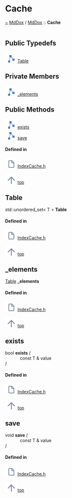 <a id="cache"></a>
<h1>Cache</h1>
<a id="a01215"></a>
<a href="https://github.com/CharlesCarley/MdDox#~">~</a>
<a href="index.md#index">MdDox</a>
<span class="inline-text">/</span>
<a href="a00986.md#mddox">MdDox</a>
<span class="inline-text">::</span>
<span class="bold-text"><b>Cache</b></span>
<br/>
<br/>
<a id="public-typedefs"></a>
<h2>Public Typedefs</h2>
<span class="icon-list-item"><a href="#table" class="icon-list-item"><img src="../images/class.svg" class="icon-list-item"/><span class="icon-list-item">Table</span>
</a>
</span>
<br/>
<a id="private-members"></a>
<h2>Private Members</h2>
<span class="icon-list-item"><a href="#_elements" class="icon-list-item"><img src="../images/class.svg" class="icon-list-item"/><span class="icon-list-item">_elements</span>
</a>
</span>
<br/>
<a id="public-methods"></a>
<h2>Public Methods</h2>
<span class="icon-list-item"><a href="#exists" class="icon-list-item"><img src="../images/class.svg" class="icon-list-item"/><span class="icon-list-item">exists</span>
</a>
</span>
<br/>
<span class="icon-list-item"><a href="#save" class="icon-list-item"><img src="../images/class.svg" class="icon-list-item"/><span class="icon-list-item">save</span>
</a>
</span>
<br/>
<a id="defined-in"></a>
<h4>Defined in</h4>
<span class="icon-list-item"><a href="https://github.com/CharlesCarley/MdDox/blob/master/Source/Utils/IndexCache.h#L139" class="icon-list-item"><img src="../images/file.svg" class="icon-list-item"/><span class="icon-list-item">IndexCache.h</span>
</a>
</span>
<br/>
<br/>
<span class="icon-list-item"><a href="#cache" class="icon-list-item"><img src="../images/jumpToTop.svg" class="icon-list-item"/><span class="icon-list-item">top</span>
</a>
</span>
<a id="table"></a>
<h2>Table</h2>
<span class="inline-text">std::unordered_set&lt; T &gt;</span>
<span class="bold-text"><b>Table</b></span>
<br/>
<a id="defined-in"></a>
<h4>Defined in</h4>
<span class="icon-list-item"><a href="https://github.com/CharlesCarley/MdDox/blob/master/Source/Utils/IndexCache.h#L141" class="icon-list-item"><img src="../images/file.svg" class="icon-list-item"/><span class="icon-list-item">IndexCache.h</span>
</a>
</span>
<br/>
<br/>
<span class="icon-list-item"><a href="#cache" class="icon-list-item"><img src="../images/jumpToTop.svg" class="icon-list-item"/><span class="icon-list-item">top</span>
</a>
</span>
<br/>
<a id="_elements"></a>
<h2>_elements</h2>
<a href="a01215.md#table">Table</a>
<span class="bold-text"><b>_elements</b></span>
<br/>
<a id="defined-in"></a>
<h4>Defined in</h4>
<span class="icon-list-item"><a href="https://github.com/CharlesCarley/MdDox/blob/master/Source/Utils/IndexCache.h#L144" class="icon-list-item"><img src="../images/file.svg" class="icon-list-item"/><span class="icon-list-item">IndexCache.h</span>
</a>
</span>
<br/>
<br/>
<span class="icon-list-item"><a href="#cache" class="icon-list-item"><img src="../images/jumpToTop.svg" class="icon-list-item"/><span class="icon-list-item">top</span>
</a>
</span>
<br/>
<a id="exists"></a>
<h2>exists</h2>
<span class="inline-text">bool</span>
<span class="bold-text"><b>exists</b></span>
<span class="italic-text"><i>(</i></span>
<div class="paragraph">
<span class="paragraph"><img src="../images/horSpace24px.svg"/><span class="inline-text">const T &amp;</span>
<span class="inline-text">value</span>
</span>
</div>
<span class="italic-text"><i>)</i></span>
<a id="defined-in"></a>
<h4>Defined in</h4>
<span class="icon-list-item"><a href="https://github.com/CharlesCarley/MdDox/blob/master/Source/Utils/IndexCache.h#L155" class="icon-list-item"><img src="../images/file.svg" class="icon-list-item"/><span class="icon-list-item">IndexCache.h</span>
</a>
</span>
<br/>
<br/>
<span class="icon-list-item"><a href="#cache" class="icon-list-item"><img src="../images/jumpToTop.svg" class="icon-list-item"/><span class="icon-list-item">top</span>
</a>
</span>
<br/>
<a id="save"></a>
<h2>save</h2>
<span class="inline-text">void</span>
<span class="bold-text"><b>save</b></span>
<span class="italic-text"><i>(</i></span>
<div class="paragraph">
<span class="paragraph"><img src="../images/horSpace24px.svg"/><span class="inline-text">const T &amp;</span>
<span class="inline-text">value</span>
</span>
</div>
<span class="italic-text"><i>)</i></span>
<a id="defined-in"></a>
<h4>Defined in</h4>
<span class="icon-list-item"><a href="https://github.com/CharlesCarley/MdDox/blob/master/Source/Utils/IndexCache.h#L147" class="icon-list-item"><img src="../images/file.svg" class="icon-list-item"/><span class="icon-list-item">IndexCache.h</span>
</a>
</span>
<br/>
<br/>
<span class="icon-list-item"><a href="#cache" class="icon-list-item"><img src="../images/jumpToTop.svg" class="icon-list-item"/><span class="icon-list-item">top</span>
</a>
</span>
<br/>
</div>
</div>
</body>
</html>
